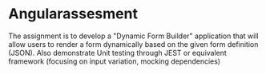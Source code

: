 # Angularassesment
The assignment is to develop a "Dynamic Form Builder" application that will allow users to render a form dynamically based on the given form definition (JSON). Also demonstrate Unit testing through JEST or equivalent framework (focusing on input variation, mocking dependencies)
